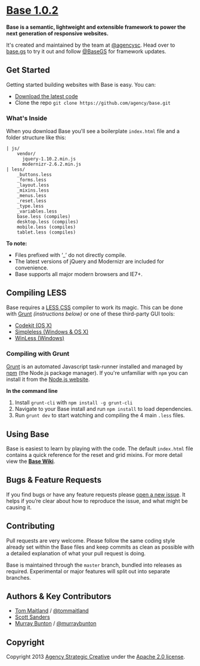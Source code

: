 [Base 1.0.2](http://base.gs/)
======

**Base is a semantic, lightweight and extensible framework to power the next generation of responsive websites.**

It's created and maintained by the team at [@agencysc](https://twitter.com/agencysc). Head over to [base.gs](http://base.gs) to try it out and follow [@BaseGS](https://twitter.com/basegs) for framework updates.

## Get Started

Getting started building websites with Base is easy. You can:

* [Download the latest code](https://github.com/agency/Base/archive/master.zip)
* Clone the repo `git clone https://github.com/agency/base.git`

### What's Inside

When you download Base you'll see a boilerplate `index.html` file and a folder structure like this:

```
| js/
    vendor/
      jquery-1.10.2.min.js
      modernizr-2.6.2.min.js
| less/
    _buttons.less
    _forms.less
    _layout.less
    _mixins.less
    _menus.less
    _reset.less
    _type.less
    _variables.less
    base.less (compiles)
    desktop.less (compiles)
    mobile.less (compiles)
    tablet.less (compiles)
```

**To note:**
* Files prefixed with ‘_’ do not directly compile.
* The latest versions of jQuery and Modernizr are included for convenience.
* Base supports all major modern browsers and IE7+.

## Compiling LESS

Base requires a [LESS CSS](http://lesscss.org/) compiler to work its magic. This can be done with [Grunt](http://gruntjs.com/) *(instructions below)* or one of these third-party GUI tools:

* [Codekit (OS X)](http://incident57.com/codekit/)
* [Simpleless (Windows & OS X)](http://wearekiss.com/simpless)
* [WinLess (Windows)](http://winless.org/)

### Compiling with Grunt

[Grunt](http://gruntjs.com/) is an automated Javascript task-runner installed and managed by [npm](https://npmjs.org/) (the Node.js package manager). If you're unfamiliar with `npm` you can install it from the [Node.js website](http://nodejs.org/download/).

**In the command line**

1. Install `grunt-cli` with `npm install -g grunt-cli`
2. Navigate to your Base install and run `npm install` to load dependencies.
3. Run `grunt dev` to start watching and compiling the 4 main `.less` files.

## Using Base

Base is easiest to learn by playing with the code. The default `index.html` file contains a quick reference for the reset and grid mixins. For more detail view the **[Base Wiki](https://github.com/agency/base/wiki)**.

## Bugs & Feature Requests

If you find bugs or have any feature requests please [open a new issue](https://github.com/agency/base/issues). It helps if you’re clear about how to reproduce the issue, and what might be causing it.

## Contributing

Pull requests are very welcome. Please follow the same coding style already set within the Base files and keep commits as clean as possible with a detailed explanation of what your pull request is doing.

Base is maintained through the `master` branch, bundled into releases as required. Experimental or major features will split out into separate branches.

## Authors & Key Contributors

* [Tom Maitland](http://tommaitland.net) / [@tommaitland](https://twitter.com/tommaitland)
* [Scott Sanders](https://twitter.com/scottsanders)
* [Murray Bunton](http://murraybunton.com/) / [@murraybunton](https://twitter.com/murraybunton)

## Copyright

Copyright 2013 [Agency Strategic Creative](http://agency.sc/) under the [Apache 2.0 license](https://github.com/agency/base/blob/master/LICENSE).
